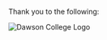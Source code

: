 Thank you to the following:

![Dawson College Logo](../assets/images/Dawson_En_Logo_White_RGB.svg "Dawson College")